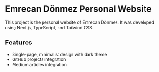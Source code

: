 # Emrecan Dönmez Personal Website

This project is the personal website of Emrecan Dönmez. It was developed using Next.js, TypeScript, and Tailwind CSS.

## Features

- Single-page, minimalist design with dark theme
- GitHub projects integration
- Medium articles integration
